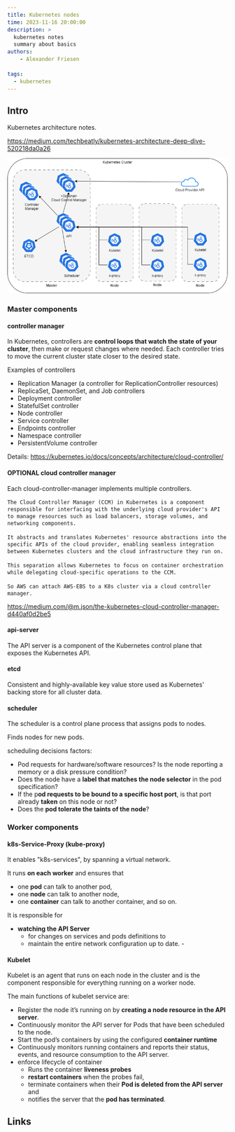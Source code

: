 ```yaml
---
title: Kubernetes nodes
time: 2023-11-16 20:00:00
description: > 
  kubernetes notes
  summary about basics
authors:
    - Alexander Friesen

tags:
  - kubernetes
---
```



## Intro

Kubernetes architecture notes.

https://medium.com/techbeatly/kubernetes-architecture-deep-dive-520218da0a26

![Vision](article0003/../article00012/kubernetes.drawio.png)

### Master components

#### controller manager

In Kubernetes, controllers are **control loops that watch the state of your cluster**, then make or request changes where needed. Each controller tries to move the current cluster state closer to the desired state.

Examples of controllers

 - Replication Manager (a controller for ReplicationController resources)
 - ReplicaSet, DaemonSet, and Job controllers
 - Deployment controller
 - StatefulSet controller
 - Node controller
 - Service controller
 - Endpoints controller
 - Namespace controller
 - PersistentVolume controller

Details: https://kubernetes.io/docs/concepts/architecture/cloud-controller/


#### OPTIONAL cloud controller manager

Each cloud-controller-manager implements multiple controllers.

    The Cloud Controller Manager (CCM) in Kubernetes is a component responsible for interfacing with the underlying cloud provider's API to manage resources such as load balancers, storage volumes, and networking components. 
    
    It abstracts and translates Kubernetes' resource abstractions into the specific APIs of the cloud provider, enabling seamless integration between Kubernetes clusters and the cloud infrastructure they run on. 
    
    This separation allows Kubernetes to focus on container orchestration while delegating cloud-specific operations to the CCM.

    So AWS can attach AWS-EBS to a K8s cluster via a cloud controller manager.

https://medium.com/@m.json/the-kubernetes-cloud-controller-manager-d440af0d2be5

#### api-server

The API server is a component of the Kubernetes control plane that exposes the Kubernetes API.

#### etcd

Consistent and highly-available key value store used as Kubernetes' backing store for all cluster data.

#### scheduler

The scheduler is a control plane process that assigns pods to nodes. 

Finds nodes for new pods.

scheduling decisions factors:

 - Pod requests for hardware/software resources? Is the node reporting a memory or a disk pressure condition?
 - Does the node have a **label that matches the node selector** in the pod specification?
 - If the p**od requests to be bound to a specific host port**, is that port already **taken** on this node or not?
 - Does the **pod tolerate the taints of the node**?



### Worker components

#### k8s-Service-Proxy (kube-proxy)

It enables "k8s-services", by spanning a virtual network.

It runs **on each worker** and ensures that 

  - one **pod** can talk to another pod, 
  - one **node** can talk to another node, 
  - one **container** can talk to another container, and so on. 

It is responsible for

 - **watching the API Server** 
   - for changes on services and pods definitions to 
   - maintain the entire network configuration up to date. - 


#### Kubelet

Kubelet is an agent that runs on each node in the cluster and is the component responsible for everything running on a worker node.

The main functions of kubelet service are:

 - Register the node it’s running on by **creating a node resource in the API server**.
 - Continuously monitor the API server for Pods that have been scheduled to the node.
 - Start the pod’s containers by using the configured **container runtime**
 - Continuously monitors running containers and reports their status, events, and resource consumption to the API server.
 - enforce lifecycle of container
   - Runs the container **liveness probes** 
   - **restart containers** when the probes fail, 
   - terminate containers when their **Pod is deleted from the API server** and 
   - notifies the server that the **pod has terminated**.


## Links



